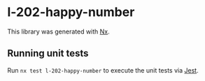 # l-202-happy-number

This library was generated with [Nx](https://nx.dev).

## Running unit tests

Run `nx test l-202-happy-number` to execute the unit tests via [Jest](https://jestjs.io).
